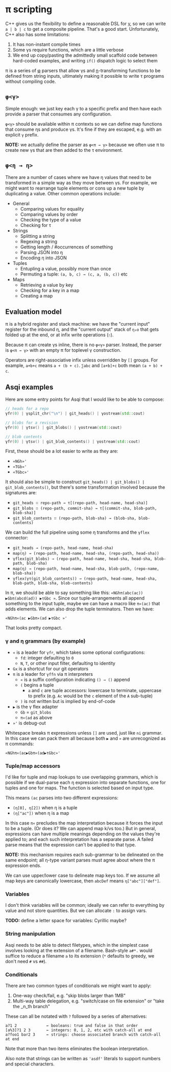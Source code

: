 # π scripting
C++ gives us the flexibility to define a reasonable DSL for [γ](gamma.md), so we can write `a | b | c` to get a composite pipeline. That's a good start. Unfortunately, C++ also has some limitations:

1. It has non-instant compile times
2. Some γs require functions, which are a little verbose
3. We end up copy/pasting the admittedly small scaffold code between hard-coded examples, and writing `if()` dispatch logic to select them

π is a series of [φ](phi.md) parsers that allow γs and [η](eta.md)-transforming functions to be defined from string inputs, ultimately making it possible to write τ programs without compiling code.


## `φ<γ>`
Simple enough: we just key each γ to a specific prefix and then have each provide a parser that consumes any configuration.

`φ<γ>` should be available within π contexts so we can define map functions that consume ηs and produce γs. It's fine if they are escaped, e.g. with an explicit `γ` prefix.

**NOTE:** we actually define the parser as `φ<π → γ>` because we often use π to create new γs that are then added to the τ environment.


## `φ<η → η>`
There are a number of cases where we have η values that need to be transformed in a simple way as they move between γs. For example, we might want to rearrange tuple elements or cons up a new tuple by duplicating a value. Other common operations include:

+ General
  + Comparing values for equality
  + Comparing values by order
  + Checking the type of a value
  + Checking for τ
+ Strings
  + Splitting a string
  + Regexing a string
  + Getting length / #occurrences of something
  + Parsing JSON into η
  + Encoding η into JSON
+ Tuples
  + Entupling a value, possibly more than once
  + Permuting a tuple: `(a, b, c) → (c, a, (b, c))` etc
+ Maps
  + Retrieving a value by key
  + Checking for a key in a map
  + Creating a map


## Evaluation model
π is a hybrid register and stack machine: we have the "current input" register for the inbound η, and the "current output" stack of `η₀o` that gets folded up at the end, or at infix write operations (`∷`).

Because π can create γs inline, there is no `φ<γ>` parser. Instead, the parser is `φ<π → γ>` with an empty π for toplevel γ construction.

Operators are right-associative infix unless overridden by `[]` groups. For example, `a+b+c` means `a + (b + c)`. `∑abc` and `[a+b]+c` both mean `(a + b) + c`.


## Asqi examples
Here are some entry points for Asqi that I would like to be able to compose:

```cpp
// heads for a repo
γfr(0) | γsplit_chr("\n") | git_heads() | γostream(std::cout)

// blobs for a revision
γfr(0) | γtsv() | git_blobs() | γostream(std::cout)

// blob contents
γfr(0) | γtsv() | git_blob_contents() | γostream(std::cout)
```

First, these should be a lot easier to write as they are:

+ `«NGh»'`
+ `«TGb»'`
+ `«TGbc»'`

It should also be simple to construct `git_heads() | git_blobs() | git_blob_contents()`, but there's some transformation involved because the signatures are:

+ `git_heads ∷ repo-path → τ[(repo-path, head-name, head-sha)]`
+ `git_blobs ∷ (repo-path, commit-sha) → τ[(commit-sha, blob-path, blob-sha)]`
+ `git_blob_contents ∷ (repo-path, blob-sha) → (blob-sha, blob-contents)`

We can build the full pipeline using some η transforms and the `γflex` connector:

+ `git_heads → (repo-path, head-name, head-sha)`
+ `map(η) → (repo-path, head-name, head-sha, (repo-path, head-sha))`
+ `γflex(git_blobs) → (repo-path, head-name, head-sha, head-sha, blob-path, blob-sha)`
+ `map(η) → (repo-path, head-name, head-sha, blob-path, (repo-name, blob-sha))`
+ `γflex(γτ(git_blob_contents)) → (repo-path, head-name, head-sha, blob-path, blob-sha, blob-contents)`

In π, we should be able to say something like this: `«NGhπ(abc(ac)) ▶Gbπ(abcd(ad)) ▶τGbc »`. Since our tuple-arrangements all append something to the input tuple, maybe we can have a macro like `π«(ac)` that adds elements. We can also drop the tuple terminators. Then we have:

```
«NGhπ«(ac ▶Gbπ«(ad ▶τGbc »'
```

That looks pretty compact.


### γ and η grammars (by example)
+ `«` is a leader for `γfr`, which takes some optional configurations:
  + `fd`: integer defaulting to `0`
  + `N`, `T`, or other input filter, defaulting to identity
+ `Gx` is a shortcut for our git operators
+ `π` is a leader for `γffn` via π interpreters
  + `«` is a suffix configuration indicating `() → ()` append
  + `(` begins a tuple
    + `a` and `c` are tuple accessors: lowercase to terminate, uppercase to prefix (e.g. `Ac` would be the `c` element of the `A` sub-tuple)
  + `)` is not written but is implied by end-of-code
+ `▶` is the γ flex adapter
  + `Gb` = `git_blobs`
  + `π«(ad` as above
+ `»'` is debug-out

Whitespace breaks π expressions unless `[]` are used, just like `ni` grammar. In this case we can pack them all because both `▶` and `»` are unrecognized as π commands:

```
«NGhπ«(ac▶Gbπ«(ad▶τGbc»'
```


### Tuple/map accessors
I'd like for tuple and map lookups to use overlapping grammars, which is possible if we dual-parse each η expression into separate functions, one for tuples and one for maps. The function is selected based on input type.

This means `(ac` parses into two different expressions:

+ `(η[0], η[2])` when η is a tuple
+ `(η["ac"])` when η is a map

In this case `π«` precludes the map interpretation because it forces the input to be a tuple. (Or does it? We can append map k/vs too.) But in general, expressions can have multiple meanings depending on the values they're applied to; and each such interpretation has a separate parse. A failed parse means that the expression can't be applied to that type.

**NOTE:** this mechanism requires each sub-grammar to be delineated on the same endpoint; all η-type variant parses must agree about where the π expression ends.

We can use upper/lower case to delineate map keys too. If we assume all map keys are canonically lowercase, then `abcDef` means `η["abc"]["def"]`.


### Variables
I don't think variables will be common; ideally we can refer to everything by value and not store quantities. But we can allocate `:` to assign vars.

**TODO:** define a letter space for variables: Cyrillic maybe?


### String manipulation
Asqi needs to be able to detect filetypes, which in the simplest case involves looking at the extension of a filename. Bash-style `a#*.` would suffice to reduce a filename `a` to its extension (`*` defaults to greedy, we don't need `#` vs `##`).


### Conditionals
There are two common types of conditionals we might want to apply:

1. One-way check/fail, e.g. "skip blobs larger than 1MB"
2. Multi-way table delegation, e.g. "switch/case on file extension" or "take the _n_th branch"

These can all be notated with `?` followed by a series of alternatives:

```
a?1 2             ← booleans: true and false in that order
[a%3]?1 2 3       ← integers: 0, 1, 2, etc with catch-all at end
a?foo1 bar2 3     ← strings: choose associated branch with catch-all at end
```

Note that more than two items eliminates the boolean interpretation.

Also note that strings can be written as `'asdf'` literals to support numbers and special characters.
